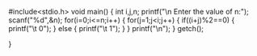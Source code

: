 #include<stdio.h>
void main()
{
 int i,j,n;
 printf("\n Enter the value of n:");
 scanf("%d",&n);
 for(i=0;i<=n;i++)
 {
  for(j=1;j<i;j++)
  {
   if((i+j)%2==0)
   {
  printf("\t 0");
   }
 else
 {
  printf("\t 1");
 }
  }
 printf("\n");
 }
getch();

}




